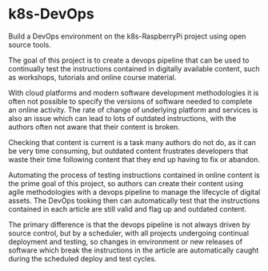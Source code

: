 # k8s-DevOps
Build a DevOps environment on the k8s-RaspberryPi project using open source tools.

The goal of this project is to create a devops pipeline that can be used to continually test the instructions contained in digitally available content, such as workshops, tutorials and online course material.

With cloud platforms and modern software development methodologies it is often not possible to specify the versions of software needed to complete an online activity.  The rate of change of underlying platform and services is also an issue which can lead to lots of outdated instructions, with the authors often not aware that their content is broken.

Checking that content is current is a task many authors do not do, as it can be very time consuming, but outdated content frustrates developers that waste their time following content that they end up having to fix or abandon.

Automating the process of testing instructions contained in online content is the prime goal of this project, so authors can create their content using agile methodologies with a devops pipeline to manage the lifecycle of digital assets.  The DevOps tooking then can automatically test that the instructions contained in each article are still valid and flag up and outdated content.  

The primary difference is that the devops pipeline is not always driven by source control, but by a scheduler, with all projects undergoing continual deployment and testing, so changes in environment or new releases of software which break the instructions in the article are automatically caught during the scheduled deploy and test cycles.
